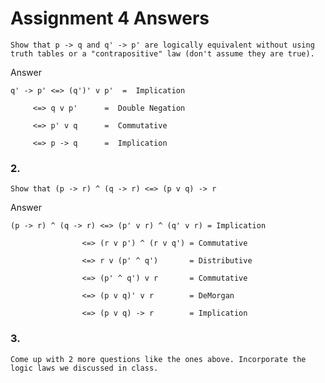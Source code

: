 # Assignment 4 Answers

	Show that p -> q and q' -> p' are logically equivalent without using truth tables or a "contrapositive" law (don't assume they are true).

Answer

	q' -> p' <=> (q')' v p'  =  Implication

         <=> q v p'      =  Double Negation

         <=> p' v q      =  Commutative

         <=> p -> q      =  Implication

### 2.

	Show that (p -> r) ^ (q -> r) <=> (p v q) -> r

Answer 

	(p -> r) ^ (q -> r) <=> (p' v r) ^ (q' v r) = Implication

                    <=> (r v p') ^ (r v q') = Commutative

                    <=> r v (p' ^ q')       = Distributive

                    <=> (p' ^ q') v r       = Commutative

                    <=> (p v q)' v r        = DeMorgan

                    <=> (p v q) -> r        = Implication

### 3.

	Come up with 2 more questions like the ones above. Incorporate the logic laws we discussed in class.

